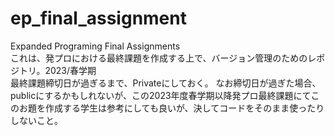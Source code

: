 # ep_final_assignment
Expanded Programing Final Assignments<br>
これは、発プロにおける最終課題を作成する上で、バージョン管理のためのレポジトリ。2023/春学期<br>
最終課題締切日が過ぎるまで、Privateにしておく。
なお締切日が過ぎた場合、publicにするかもしれないが、この2023年度春学期以降発プロ最終課題にてこのお題を作成する学生は参考にしても良いが、決してコードをそのまま使ったりしないこと。
